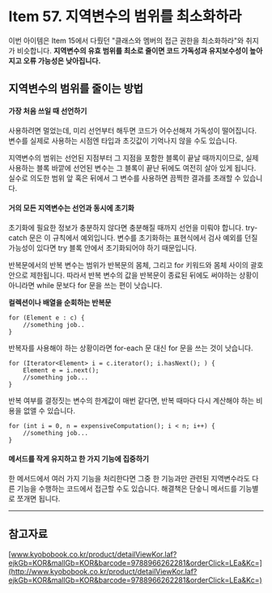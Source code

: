 # Item 57. 지역변수의 범위를 최소화하라

 이번 아이템은 Item 15에서 다뤘던 "클래스와 멤버의 접근 권한을 최소화하라"와 취지가 비슷합니다. **지역변수의 유효 범위를 최소로 줄이면 코드 가독성과 유지보수성이 높아지고 오류 가능성은 낮아집니다.**

## 지역변수의 범위를 줄이는 방법

#### 가장 처음 쓰일 때 선언하기

 사용하려면 멀었는데, 미리 선언부터 해두면 코드가 어수선해져 가독성이 떨어집니다. 변수를 실제로 사용하는 시점엔 타입과 초깃값이 기억나지 않을 수도 있습니다.

 지역변수의 범위는 선언된 지점부터 그 지점을 포함한 블록이 끝날 때까지이므로, 실제 사용하는 블록 바깥에 선언된 변수는 그 블록이 끝난 뒤에도 여전히 살아 있게 됩니다. 실수로 의도한 범위 앞 혹은 뒤에서 그 변수를 사용하면 끔찍한 결과를 초래할 수 있습니다.

#### 거의 모든 지역변수는 선언과 동시에 초기화

 초기화에 필요한 정보가 충분하지 않다면 충분해질 때까지 선언을 미뤄야 합니다. try-catch 문은 이 규칙에서 예외입니다. 변수를 초기화하는 표현식에서 검사 예외를 던질 가능성이 있다면 try 블록 안에서 초기화되어야 하기 때문입니다.

 반복문에서의 반복 변수는 범위가 반복문의 몸체, 그리고 for 키워드와 몸체 사이의 괄호 안으로 제한됩니다. 따라서 반복 변수의 값을 반복문이 종료된 뒤에도 써야하는 상황이 아니라면 while 문보다 for 문을 쓰는 편이 낫습니다.

**컬렉션이나 배열을 순회하는 반복문**

```
for (Element e : c) {
    //something job..
}
```

 반복자를 사용해야 하는 상황이라면 for-each 문 대신 for 문을 쓰는 것이 낫습니다.

```
for (Iterator<Element> i = c.iterator(); i.hasNext(); ) {
    Element e = i.next();
    //something job...
}
```

 반복 여부를 결정짓는 변수의 한계값이 매번 같다면, 반복 때마다 다시 계산해야 하는 비용을 없앨 수 있습니다.

```
for (int i = 0, n = expensiveComputation(); i < n; i++) {
    //something job...
}
```

#### 메서드를 작게 유지하고 한 가지 기능에 집중하기

 한 메서드에서 여러 가지 기능을 처리한다면 그중 한 기능과만 관련된 지역변수라도 다른 기능을 수행하는 코드에서 접근할 수도 있습니다. 해결책은 단숳니 메서드를 기능별로 쪼개면 됩니다.

---

## 참고자료

[www.kyobobook.co.kr/product/detailViewKor.laf?ejkGb=KOR&mallGb=KOR&barcode=9788966262281&orderClick=LEa&Kc=](http://www.kyobobook.co.kr/product/detailViewKor.laf?ejkGb=KOR&mallGb=KOR&barcode=9788966262281&orderClick=LEa&Kc=)
